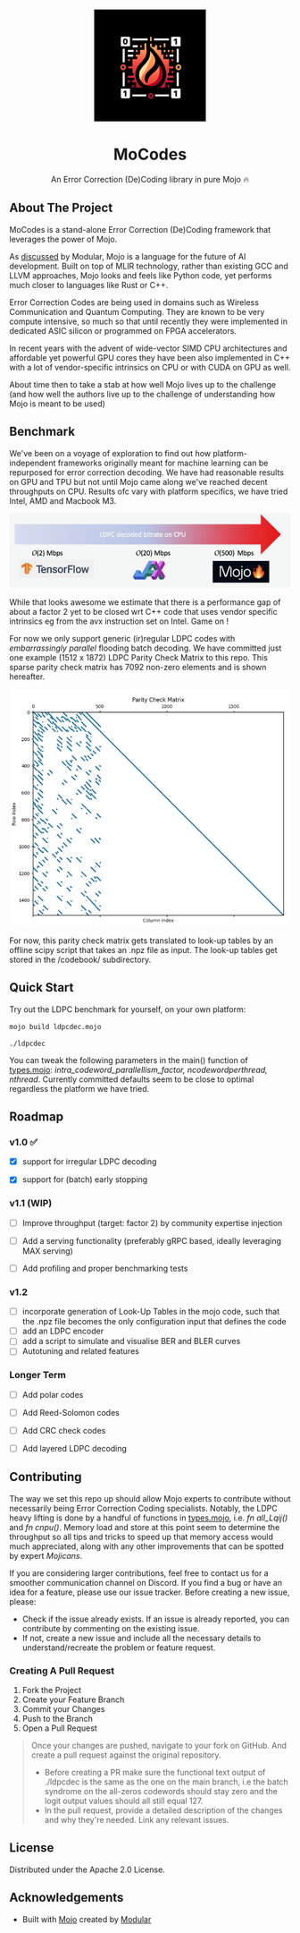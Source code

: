 <br/>
<p align="center">
  <a href="https://github.com/alainrollejr/mocodes">
    <img src="https://github.com/alainrollejr/mocodes/blob/main/mocodeslogo.png" alt="Logo" width="200" height="200">
  </a>

  <h1 align="center">MoCodes</h1>

  <p align="center">
    An Error Correction (De)Coding library in pure Mojo 🔥
  </p>
</p>




## About The Project

MoCodes is a stand-alone Error Correction (De)Coding framework that leverages the power of Mojo.

As [discussed](https://docs.modular.com/mojo/why-mojo) by Modular, Mojo is a language for the future of AI development. Built on top of MLIR technology, rather than existing GCC and LLVM approaches, Mojo looks and feels like Python code, yet performs much closer to languages like Rust or C++. 

Error Correction Codes are being used in domains such as Wireless Communication and Quantum Computing. They are known to be very compute intensive, so much so that until recently they were implemented in dedicated ASIC silicon or programmed on FPGA accelerators.

In recent years with the advent of wide-vector SIMD CPU architectures and affordable yet powerful GPU cores they have been also implemented in C++ with a lot of vendor-specific intrinsics on CPU or with CUDA on GPU as well.

About time then to take a stab at how well Mojo lives up to the challenge (and how well the authors live up to the challenge of understanding how Mojo is meant to be used)

## Benchmark

We've been on a voyage of  exploration to find out how platform-independent frameworks originally meant for machine learning can be repurposed for error correction decoding. We have had reasonable results on GPU and TPU but not until Mojo came along we've reached decent throughputs on CPU. Results ofc vary with platform specifics, we have tried Intel, AMD and Macbook M3.

![ldpc_benchmark](https://github.com/alainrollejr/mocodes/blob/main/mocodesbenchmark.png)

While that looks awesome we estimate that there is a performance gap of about a factor 2 yet to be closed wrt C++ code that uses vendor specific intrinsics eg from the avx instruction set on Intel. Game on !

For now we only support generic (ir)regular  LDPC codes with *embarrassingly parallel* flooding batch decoding. We have committed just one example (1512 x 1872) LDPC Parity Check Matrix to this repo. This sparse parity check matrix has 7092 non-zero elements and is shown hereafter.

![ldpc_pcm](https://github.com/alainrollejr/mocodes/blob/main/codebook/example_pcm.png)

For now, this parity check matrix gets translated to look-up tables by an offline scipy script that takes an .npz file as input. The look-up tables get stored in the /codebook/ subdirectory.


## Quick Start

Try out the LDPC benchmark for yourself, on your own platform:

```
mojo build ldpcdec.mojo
```
```
./ldpcdec
```
You can tweak the following parameters in the main() function of [types.mojo](https://github.com/alainrollejr/mocodes/blob/main/types.mojo): *intra_codeword_parallellism_factor, ncodewordperthread, nthread*. Currently committed defaults seem to be close to optimal regardless the platform we have tried. 



## Roadmap

### v1.0 ✅
- [x] support for irregular LDPC decoding
- [x] support for (batch) early stopping


### v1.1 (WIP)
- [ ] Improve throughput (target: factor 2) by community expertise injection 
- [ ] Add a serving functionality (preferably gRPC based, ideally leveraging MAX serving)
- [ ] Add profiling and proper benchmarking tests


### v1.2
- [ ] incorporate generation of Look-Up Tables in the mojo code, such that the .npz file becomes the only configuration input that defines the code
- [ ] add an LDPC encoder
- [ ] add a script to simulate and visualise BER and BLER curves
- [ ] Autotuning and related features

### Longer Term
- [ ] Add polar codes
- [ ] Add Reed-Solomon codes
- [ ] Add CRC check codes
- [ ] Add layered LDPC decoding



## Contributing

The way we set this repo up should allow Mojo experts to contribute without necessarily being Error Correction Coding specialists.
Notably, the LDPC heavy lifting is done by a handful of functions in [types.mojo](https://github.com/alainrollejr/mocodes/blob/main/mdpc/types.mojo), i.e. *fn all_Lqij()* and *fn cnpu()*.
Memory load and store at this point seem to determine the throughput so all tips and tricks to speed up that memory access would much appreciated, along with any other improvements that can be spotted by expert *Mojicans*. 

If you are considering larger contributions, feel free to contact us for a smoother communication channel on Discord. If you find a bug or have an idea for a feature, please use our issue tracker. Before creating a new issue, please:
* Check if the issue already exists. If an issue is already reported, you can contribute by commenting on the existing issue.
* If not, create a new issue and include all the necessary details to understand/recreate the problem or feature request.

### Creating A Pull Request

1. Fork the Project
2. Create your Feature Branch
3. Commit your Changes
4. Push to the Branch
5. Open a Pull Request
> Once your changes are pushed, navigate to your fork on GitHub. And create a pull request against the original  repository.
> - Before creating a PR make sure the functional text output of ./ldpcdec is the same as the one on the main branch, i.e the batch syndrome on the all-zeros codewords should stay zero and the logit output values should all still equal 127.
> - In the pull request, provide a detailed description of the changes and why they're needed. Link any relevant issues.


## License

Distributed under the Apache 2.0 License.

## Acknowledgements

* Built with [Mojo](https://github.com/modularml/mojo) created by [Modular](https://github.com/modularml)

